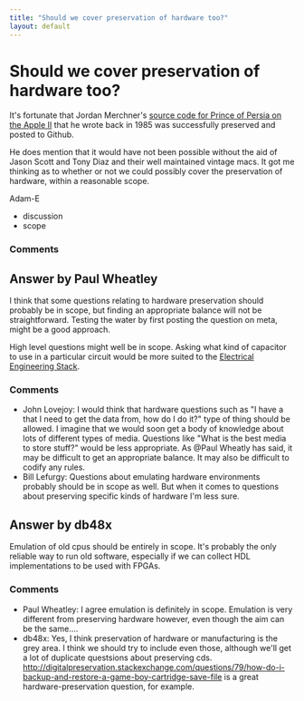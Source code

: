 ```yaml
---
title: "Should we cover preservation of hardware too?"
layout: default
---
```

Should we cover preservation of hardware too?
=====================
It's fortunate that Jordan Merchner's [source code for Prince of Persia
on the Apple II](https://github.com/jmechner/Prince-of-Persia-Apple-II)
that he wrote back in 1985 was successfully preserved and posted to
Github.

He does mention that it would have not been possible without the aid of
Jason Scott and Tony Diaz and their well maintained vintage macs. It got
me thinking as to whether or not we could possibly cover the
preservation of hardware, within a reasonable scope.

Adam-E

<ul class="tags"><li class="tag">discussion</li><li class="tag">scope</li></ul>

### Comments ###


Answer by Paul Wheatley
----------------
I think that some questions relating to hardware preservation should
probably be in scope, but finding an appropriate balance will not be
straightforward. Testing the water by first posting the question on
meta, might be a good approach.

High level questions might well be in scope. Asking what kind of
capacitor to use in a particular circuit would be more suited to the
[Electrical Engineering Stack](http://electronics.stackexchange.com/).

### Comments ###
* John Lovejoy: I would think that hardware questions such as "I have a that I need to
get the data from, how do I do it?" type of thing should be allowed. I
imagine that we would soon get a body of knowledge about lots of
different types of media. Questions like "What is the best media to
store stuff?" would be less appropriate. As @Paul Wheatly has said, it
may be difficult to get an appropriate balance. It may also be difficult
to codify any rules.
* Bill Lefurgy: Questions about emulating hardware environments probably should be in
scope as well. But when it comes to questions about preserving specific
kinds of hardware I'm less sure.

Answer by db48x
----------------
Emulation of old cpus should be entirely in scope. It's probably the
only reliable way to run old software, especially if we can collect HDL
implementations to be used with FPGAs.

### Comments ###
* Paul Wheatley: I agree emulation is definitely in scope. Emulation is very different
from preserving hardware however, even though the aim can be the
same....
* db48x: Yes, I think preservation of hardware or manufacturing is the grey area.
I think we should try to include even those, although we'll get a lot of
duplicate questsions about preserving cds.
http://digitalpreservation.stackexchange.com/questions/79/how-do-i-backup-and-restore-a-game-boy-cartridge-save-file
is a great hardware-preservation question, for example.

